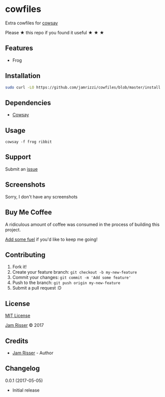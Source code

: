 # cowfiles

Extra cowfiles for [cowsay](https://github.com/piuccio/cowsay)

Please &#9733; this repo if you found it useful &#9733; &#9733; &#9733;


## Features
<!------------------------------------------------------->

* Frog


## Installation
<!------------------------------------------------------->

```sh
sudo curl -LO https://github.com/jamrizzi/cowfiles/blob/master/install.sh | sudo bash
```


## Dependencies
<!------------------------------------------------------->

* [Cowsay](https://github.com/piuccio/cowsay)


## Usage
<!------------------------------------------------------->

```
cowsay -f frog ribbit
```


## Support
<!------------------------------------------------------->

Submit an [issue](https://github.com/jamrizzi/cowfiles/issues/new)


## Screenshots
<!------------------------------------------------------->

Sorry, I don't have any screenshots


## Buy Me Coffee
<!------------------------------------------------------->

A ridiculous amount of coffee was consumed in the process of building this project.

[Add some fuel](https://jamrizzi.com/#!/buy-me-coffee) if you'd like to keep me going!


## Contributing
<!------------------------------------------------------->

1. Fork it!
2. Create your feature branch: `git checkout -b my-new-feature`
3. Commit your changes: `git commit -m 'Add some feature'`
4. Push to the branch: `git push origin my-new-feature`
5. Submit a pull request :D


## License
<!------------------------------------------------------->

[MIT License](https://github.com/jamrizzi/cowfiles/blob/master/LICENSE)

[Jam Risser](https://jamrizzi.com) &copy; 2017


## Credits
<!------------------------------------------------------->

* [Jam Risser](https://jamrizzi.com) - Author


## Changelog
<!------------------------------------------------------->

0.0.1 (2017-05-05)
* Initial release
